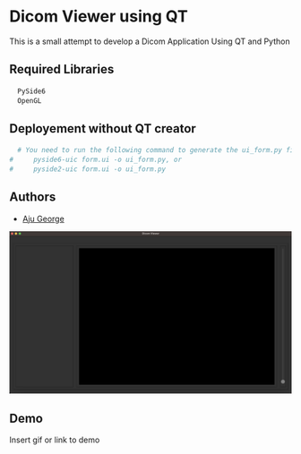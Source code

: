 
# Dicom Viewer using QT

This is a small attempt to develop a Dicom Application Using QT and Python


## Required Libraries



```bash
  PySide6
  OpenGL
```


## Deployement without QT creator 



```bash
  # You need to run the following command to generate the ui_form.py file
#     pyside6-uic form.ui -o ui_form.py, or
#     pyside2-uic form.ui -o ui_form.py
```
## Authors

- [Aju George](https://github.com/ajugeorge93)


![Logo](https://github.com/ajugeorge93/Dicomvieweqt/blob/main/Images/1st%20screenshot.png)


## Demo

Insert gif or link to demo

